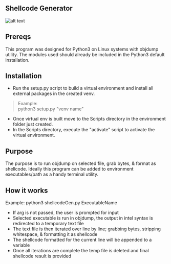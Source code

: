 ## Shellcode Generator
![alt text](https://github.com/ngimb64/Shellcode-Generator/blob/main/ShellcodeGen.png?raw=true)

## Prereqs
This program was designed for Python3 on Linux systems with objdump utility.
The modules used should already be included in the Python3 default installation.

## Installation
- Run the setup.py script to build a virtual environment and install all external packages in the created venv.

> Example:<br>
> python3 setup.py "venv name"

- Once virtual env is built move to the Scripts directory in the environment folder just created.
- In the Scripts directory, execute the "activate" script to activate the virtual environment.

## Purpose
The purpose is to run objdump on selected file, grab bytes, & format as shellcode.
Ideally this program can be added to environment executables/path as a handy terminal utility.

## How it works
Example: python3 shellcodeGen.py ExecutableName
- If arg is not passed, the user is prompted for input
- Selected executable is run in objdump, the output in intel syntax is redirected to a temporary text file
- The text file is then iterated over line by line; grabbing bytes, stripping whitespace, & formatting it as shellcode
- The shellcode formatted for the current line will be appended to a variable
- Once all iterations are complete the temp file is deleted and final shellcode result is provided
